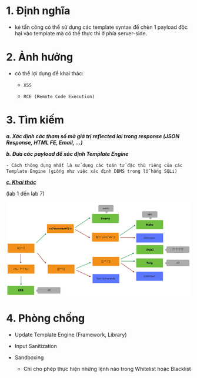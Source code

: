 
# 1. Định nghĩa

- kẻ tấn công có thể sử dụng các template syntax để chèn 1 payload độc hại vào template mà có thể thực thi ở phía server-side.

# 2. Ảnh hưởng

- có thể lợi dụng để khai thác:

    - `XSS`
    
    - `RCE (Remote Code Execution)`

# 3. Tìm kiếm

***a. Xác định các tham số mà giá trị reflected lại trong response (JSON Response, HTML FE, Email, ...)***

***b. Đưa các payload để xác định Template Engine***

    - Cách thông dụng nhất là sử dụng các toán tử đặc thù riêng của các Template Engine (giống như việc xác định DBMS trong lỗ hổng SQLi)

[***c. Khai thác***](./lab/part1.md)

(lab 1 đến lab 7)

![Alt text](image.png)

# 4. Phòng chống

- Update Template Engine (Framework, Library)

- Input Sanitization

- Sandboxing

    - Chỉ cho phép thực hiện những lệnh nào trong Whitelist hoặc Blacklist

